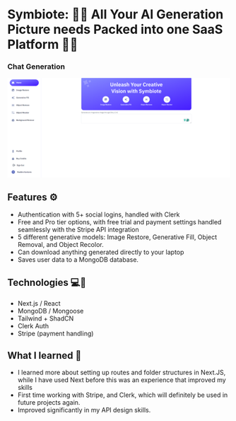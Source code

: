 # Symbiote: 🎵🌟 All Your AI Generation Picture needs Packed into one SaaS Platform 🎨🔥

### Chat Generation
<img width="1136" alt="Prodigy" src="https://github.com/KRuddra/Symbiote/blob/main/components/Screenshot%202024-08-04%20194520.png">

## Features ⚙️
- Authentication with 5+ social logins, handled with Clerk
- Free and Pro tier options, with free trial and payment settings handled seamlessly with the Stripe API integration
- 5 different generative models: Image Restore, Generative Fill, Object Removal, and Object Recolor.
- Can download anything generated directly to your laptop
- Saves user data to a MongoDB database.

## Technologies 💻🔐
- Next.js / React
- MongoDB / Mongoose
- Tailwind + ShadCN
- Clerk Auth
- Stripe (payment handling)

## What I learned 🧠
- I learned more about setting up routes and folder structures in Next.JS, while I have used Next before this was an experience that improved my skills
- First time working with Stripe, and Clerk, which will definitely be used in future projects again.
- Improved significantly in my API design skills.
